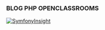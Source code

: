### BLOG PHP OPENCLASSROOMS

[![SymfonyInsight](https://insight.symfony.com/projects/9d86c1a1-9311-4820-8a49-7d9e5c75d757/big.svg)](https://insight.symfony.com/projects/9d86c1a1-9311-4820-8a49-7d9e5c75d757)